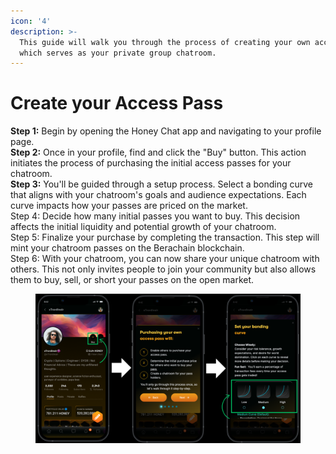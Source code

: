 ```yaml
---
icon: '4'
description: >-
  This guide will walk you through the process of creating your own access pass,
  which serves as your private group chatroom.
---
```


# Create your Access Pass

**Step 1:** Begin by opening the Honey Chat app and navigating to your profile page. \
**Step 2:** Once in your profile, find and click the "Buy" button. This action initiates the process of purchasing the initial access passes for your chatroom.\
**Step 3:** You'll be guided through a setup process. Select a bonding curve that aligns with your chatroom's goals and audience expectations. Each curve impacts how your passes are priced on the market.\
Step 4: Decide how many initial passes you want to buy. This decision affects the initial liquidity and potential growth of your chatroom.\
Step 5: Finalize your purchase by completing the transaction. This step will mint your chatroom passes on the Berachain blockchain.\
Step 6: With your chatroom, you can now share your unique chatroom with others. This not only invites people to join your community but also allows them to buy, sell, or short your passes on the open market.

<figure><img src="../.gitbook/assets/Honey Chat Test (6).png" alt=""><figcaption></figcaption></figure>

